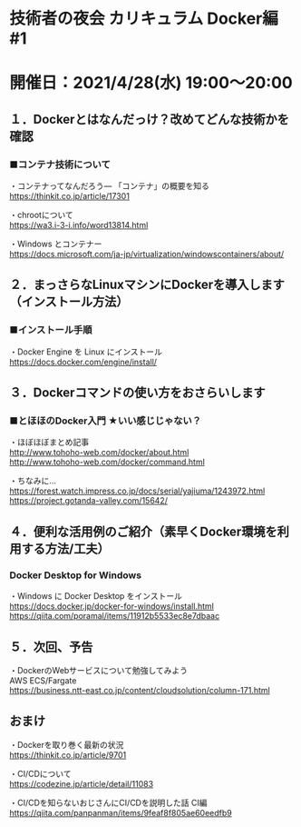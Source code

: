 # 技術者の夜会 カリキュラム Docker編 #1
# 開催日：2021/4/28(水) 19:00～20:00

## １．Dockerとはなんだっけ？改めてどんな技術かを確認
### ■コンテナ技術について
・コンテナってなんだろう― 「コンテナ」の概要を知る   
https://thinkit.co.jp/article/17301

・chrootについて   
https://wa3.i-3-i.info/word13814.html

・Windows とコンテナー   
https://docs.microsoft.com/ja-jp/virtualization/windowscontainers/about/   

## ２．まっさらなLinuxマシンにDockerを導入します（インストール方法）
### ■インストール手順

・Docker Engine を Linux にインストール   
https://docs.docker.com/engine/install/

## ３．Dockerコマンドの使い方をおさらいします
### ■とほほのDocker入門 ★いい感じじゃない？

・ほぼほぼまとめ記事   
http://www.tohoho-web.com/docker/about.html   
http://www.tohoho-web.com/docker/command.html

・ちなみに…   
https://forest.watch.impress.co.jp/docs/serial/yajiuma/1243972.html   
https://project.gotanda-valley.com/15642/

## ４．便利な活用例のご紹介（素早くDocker環境を利用する方法/工夫）
### Docker Desktop for Windows

・Windows に Docker Desktop をインストール   
https://docs.docker.jp/docker-for-windows/install.html   
https://qiita.com/poramal/items/11912b5533ec8e7dbaac

## ５．次回、予告

・DockerのWebサービスについて勉強してみよう   
AWS ECS/Fargate   
https://business.ntt-east.co.jp/content/cloudsolution/column-171.html

## おまけ
・Dockerを取り巻く最新の状況   
https://thinkit.co.jp/article/9701   

・CI/CDについて   
https://codezine.jp/article/detail/11083   

・CI/CDを知らないおじさんにCI/CDを説明した話 CI編    
https://qiita.com/panpanman/items/9feaf8f805ae60eedfb9
